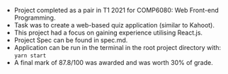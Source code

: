 - Project completed as a pair in T1 2021 for COMP6080: Web Front-end Programming.
- Task was to create a web-based quiz application (similar to Kahoot).
- This project had a focus on gaining experience utilising React.js.
- Project Spec can be found in spec.md.
- Application can be run in the terminal in the root project directory with: ```yarn start```
- A final mark of 87.8/100 was awarded and was worth 30% of grade.
